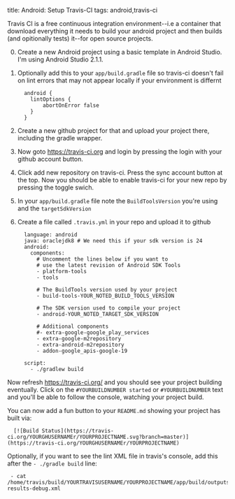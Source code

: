 title: Android: Setup Travis-CI
tags: android,travis-ci


Travis CI is a free continuous integration environment--i.e a container that download everything it needs to build your android project and then builds (and opitionally tests) it--for open source projects.

0. Create a new Android project using a basic template in Android Studio. I'm using Android Studio 2.1.1.
0. Optionally add this to your `app/build.gradle` file so travis-ci doesn't fail on lint errors that may not appear locally if your environment is differnt 
    
         android {
           lintOptions {
               abortOnError false
           }
         }

0. Create a new github project for that and upload your project there, including the gradle wrapper.
0. Now goto https://travis-ci.org and login by pressing the login with your github account button.
0. Click add new repository on travis-ci. Press the sync account button at the top. Now you should be able to enable travis-ci for your new repo by pressing the toggle swich.
0. In your `app/build.gradle` file note the `BuildToolsVersion` you're using and the `targetSdkVersion`
0. Create a file called `.travis.yml` in your repo and upload it to github
   
         language: android
         java: oraclejdk8 # We need this if your sdk version is 24
         android:
           components:
             # Uncomment the lines below if you want to
             # use the latest revision of Android SDK Tools
             - platform-tools
             - tools
             
             # The BuildTools version used by your project
             - build-tools-YOUR_NOTED_BUILD_TOOLS_VERSION
             
             # The SDK version used to compile your project
             - android-YOUR_NOTED_TARGET_SDK_VERSION
             
             # Additional components
             #- extra-google-google_play_services
             - extra-google-m2repository
             - extra-android-m2repository
             - addon-google_apis-google-19
          
         script:
           - ./gradlew build

Now refresh https://travis-ci.org/ and you should see your project building eventually. Click on the `#YOURBUILDNUMBER started` or `#YOURBUILDNUMBER` text and you'll be able to follow the console, watching your project build.

You can now add a fun button to your `README.md` showing your project has built via:

      [![Build Status](https://travis-ci.org/YOURGHUSERNAMEr/YOURPROJECTNAME.svg?branch=master)](https://travis-ci.org/YOURGHUSERNAMEr/YOURPROJECTNAME)

Optionally, if you want to see the lint XML file in travis's console, add this after the `- ./gradle build` line:

     - cat /home/travis/build/YOURTRAVISUSERNAME/YOURPROJECTNAME/app/build/outputs/lint-results-debug.xml
